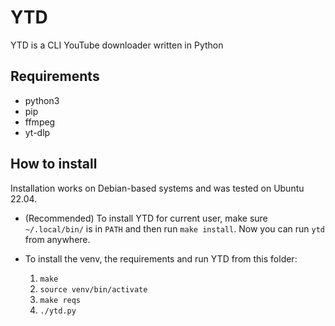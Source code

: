 # YTD
YTD is a CLI YouTube downloader written in Python

## Requirements
- python3
- pip
- ffmpeg
- yt-dlp

## How to install
Installation works on Debian-based systems and was tested on Ubuntu 22.04.

- (Recommended) To install YTD for current user, make sure `~/.local/bin/` is in `PATH` and then run `make install`.
  Now you can run `ytd` from anywhere.

- To install the venv, the requirements and run YTD from this folder:
    1. `make`
    2. `source venv/bin/activate`
    3. `make reqs`
    4. `./ytd.py`
